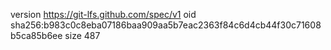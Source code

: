 version https://git-lfs.github.com/spec/v1
oid sha256:b983c0c8eba07186baa909aa5b7eac2363f84c6d4cb44f30c71608b5ca85b6ee
size 487
